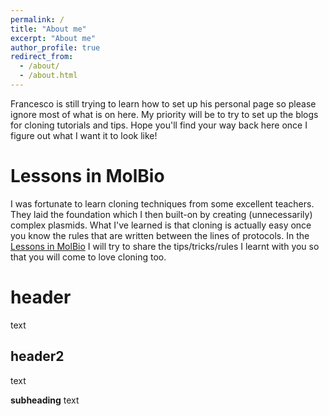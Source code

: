 ```yaml
---
permalink: /
title: "About me"
excerpt: "About me"
author_profile: true
redirect_from: 
  - /about/
  - /about.html
---
```


Francesco is still trying to learn how to set up his personal page so please ignore most of what is on here. My priority will be to try to set up the blogs for cloning tutorials and tips. Hope you'll find your way back here once I figure out what I want it to look like! 

Lessons in MolBio
======
I was fortunate to learn cloning techniques from some excellent teachers. They laid the foundation which I then built-on by creating (unnecessarily) complex plasmids. What I've learned is that cloning is actually easy once you know the rules that are written between the lines of protocols. In the [Lessons in MolBio](https://femiliani.github.io/year-archive/) I will try to share the tips/tricks/rules I learnt with you so that you will come to love cloning too. 

header
======
text

header2
------
text

**subheading**
text

<!--

How to edit your site's GitHub repository
------
Many people use a git client to create files on their local computer and then push them to GitHub's servers. If you are not familiar with git, you can directly edit these configuration and markdown files directly in the github.com interface. Navigate to a file (like [this one](https://github.com/academicpages/academicpages.github.io/blob/master/_talks/2012-03-01-talk-1.md) and click the pencil icon in the top right of the content preview (to the right of the "Raw | Blame | History" buttons). You can delete a file by clicking the trashcan icon to the right of the pencil icon. You can also create new files or upload files by navigating to a directory and clicking the "Create new file" or "Upload files" buttons. 

Example: editing a markdown file for a talk
![Editing a markdown file for a talk](/images/editing-talk.png)

For more info
------
More info about configuring academicpages can be found in [the guide](https://academicpages.github.io/markdown/). The [guides for the Minimal Mistakes theme](https://mmistakes.github.io/minimal-mistakes/docs/configuration/) (which this theme was forked from) might also be helpful.
-->
